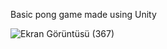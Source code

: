 Basic pong game made using Unity

![Ekran Görüntüsü (367)](https://github.com/user-attachments/assets/b6eb0550-fa00-432b-8d46-ec9c9aac856f)
